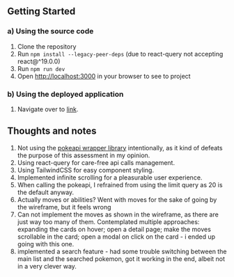 ## Getting Started

### a) Using the source code
1. Clone the repository
2. Run ```npm install --legacy-peer-deps``` (due to react-query not accepting react@^19.0.0)
3. Run ```npm run dev```
4. Open [http://localhost:3000](http://localhost:3000) in your browser to see to project

### b) Using the deployed application
1. Navigate over to [link]().

## Thoughts and notes
1. Not using the [pokeapi wrapper library](https://github.com/Gabb-c/pokenode-ts) intentionally, as it kind of defeats the purpose of this assessment in my opinion.
2. Using react-query for care-free api calls management.
3. Using TailwindCSS for easy component styling.
4. Implemented infinite scrolling for a pleasurable user experience.
5. When calling the pokeapi, I refrained from using the limit query as 20 is the default anyway.
6. Actually moves or abilities? Went with moves for the sake of going by the wireframe, but it feels wrong
7. Can not implement the moves as shown in the wireframe, as there are just way too many of them.
   Contemplated multiple approaches: expanding the cards on hover; open a detail page;
   make the moves scrollable in the card; open a modal on click on the card - i ended up going with this one.
8. implemented a search feature - had some trouble switching between the main list and the searched pokemon,
got it working in the end, albeit not in a very clever way.